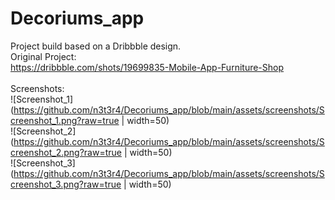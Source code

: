 # Decoriums_app

Project build based on a Dribbble design.<br>
Original Project:<br>
https://dribbble.com/shots/19699835-Mobile-App-Furniture-Shop<br><br>
Screenshots:<br>
![Screenshot_1](https://github.com/n3t3r4/Decoriums_app/blob/main/assets/screenshots/Screenshot_1.png?raw=true | width=50)<br>
![Screenshot_2](https://github.com/n3t3r4/Decoriums_app/blob/main/assets/screenshots/Screenshot_2.png?raw=true | width=50)<br>
![Screenshot_3](https://github.com/n3t3r4/Decoriums_app/blob/main/assets/screenshots/Screenshot_3.png?raw=true | width=50)
